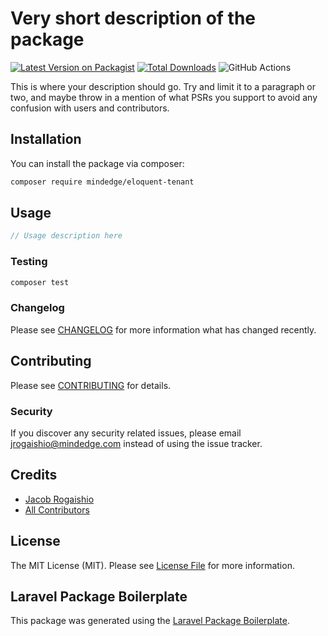 # Very short description of the package

[![Latest Version on Packagist](https://img.shields.io/packagist/v/mindedge/eloquent-tenant.svg?style=flat-square)](https://packagist.org/packages/mindedge/eloquent-tenant)
[![Total Downloads](https://img.shields.io/packagist/dt/mindedge/eloquent-tenant.svg?style=flat-square)](https://packagist.org/packages/mindedge/eloquent-tenant)
![GitHub Actions](https://github.com/mindedge/eloquent-tenant/actions/workflows/main.yml/badge.svg)

This is where your description should go. Try and limit it to a paragraph or two, and maybe throw in a mention of what PSRs you support to avoid any confusion with users and contributors.

## Installation

You can install the package via composer:

```bash
composer require mindedge/eloquent-tenant
```

## Usage

```php
// Usage description here
```

### Testing

```bash
composer test
```

### Changelog

Please see [CHANGELOG](CHANGELOG.md) for more information what has changed recently.

## Contributing

Please see [CONTRIBUTING](CONTRIBUTING.md) for details.

### Security

If you discover any security related issues, please email jrogaishio@mindedge.com instead of using the issue tracker.

## Credits

-   [Jacob Rogaishio](https://github.com/mindedge)
-   [All Contributors](../../contributors)

## License

The MIT License (MIT). Please see [License File](LICENSE.md) for more information.

## Laravel Package Boilerplate

This package was generated using the [Laravel Package Boilerplate](https://laravelpackageboilerplate.com).
